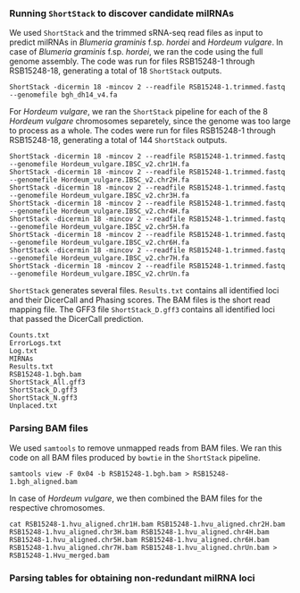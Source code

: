 ### Running `ShortStack` to discover candidate milRNAs
We used `ShortStack` and the trimmed sRNA-seq read files as input to predict milRNAs in *Blumeria graminis* f.sp. *hordei* and *Hordeum vulgare*. In case of *Blumeria graminis* f.sp. *hordei*, we ran the code using the full genome assembly. The code was run for files RSB15248-1 through RSB15248-18, generating a total of 18 `ShortStack` outputs. 
```ShellSession
ShortStack -dicermin 18 -mincov 2 --readfile RSB15248-1.trimmed.fastq --genomefile bgh_dh14_v4.fa
```

For *Hordeum vulgare*, we ran the `ShortStack` pipeline for each of the 8 *Hordeum vulgare* chromosomes separetely, since the genome was too large to process as a whole. The codes were run for files RSB15248-1 through RSB15248-18, generating a total of 144 `ShortStack` outputs.
```ShellSession
ShortStack -dicermin 18 -mincov 2 --readfile RSB15248-1.trimmed.fastq --genomefile Hordeum_vulgare.IBSC_v2.chr1H.fa
ShortStack -dicermin 18 -mincov 2 --readfile RSB15248-1.trimmed.fastq --genomefile Hordeum_vulgare.IBSC_v2.chr2H.fa
ShortStack -dicermin 18 -mincov 2 --readfile RSB15248-1.trimmed.fastq --genomefile Hordeum_vulgare.IBSC_v2.chr3H.fa
ShortStack -dicermin 18 -mincov 2 --readfile RSB15248-1.trimmed.fastq --genomefile Hordeum_vulgare.IBSC_v2.chr4H.fa
ShortStack -dicermin 18 -mincov 2 --readfile RSB15248-1.trimmed.fastq --genomefile Hordeum_vulgare.IBSC_v2.chr5H.fa
ShortStack -dicermin 18 -mincov 2 --readfile RSB15248-1.trimmed.fastq --genomefile Hordeum_vulgare.IBSC_v2.chr6H.fa
ShortStack -dicermin 18 -mincov 2 --readfile RSB15248-1.trimmed.fastq --genomefile Hordeum_vulgare.IBSC_v2.chr7H.fa
ShortStack -dicermin 18 -mincov 2 --readfile RSB15248-1.trimmed.fastq --genomefile Hordeum_vulgare.IBSC_v2.chrUn.fa
```

`ShortStack` generates several files. `Results.txt` contains all identified loci and their DicerCall and Phasing scores. The BAM files is the short read mapping file. The GFF3 file `ShortStack_D.gff3` contains all identified loci that passed the DicerCall prediction. 
```
Counts.txt
ErrorLogs.txt
Log.txt
MIRNAs
Results.txt
RSB15248-1.bgh.bam
ShortStack_All.gff3
ShortStack_D.gff3
ShortStack_N.gff3
Unplaced.txt
```

### Parsing BAM files 
We used `samtools` to remove unmapped reads from BAM files. We ran this code on all BAM files produced by `bowtie` in the `ShortStack` pipeline. 
```ShellSession
samtools view -F 0x04 -b RSB15248-1.bgh.bam > RSB15248-1.bgh_aligned.bam
```
In case of *Hordeum vulgare*, we then combined the BAM files for the respective chromosomes. 
```ShellSession
cat RSB15248-1.hvu_aligned.chr1H.bam RSB15248-1.hvu_aligned.chr2H.bam RSB15248-1.hvu_aligned.chr3H.bam RSB15248-1.hvu_aligned.chr4H.bam RSB15248-1.hvu_aligned.chr5H.bam RSB15248-1.hvu_aligned.chr6H.bam RSB15248-1.hvu_aligned.chr7H.bam RSB15248-1.hvu_aligned.chrUn.bam > RSB15248-1.Hvu_merged.bam  
```

### Parsing tables for obtaining non-redundant milRNA loci
